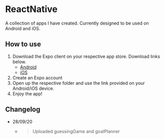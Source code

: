 # ReactNative
A collection of apps I have created. Currently designed to be used on Android and iOS.

## How to use
  1. Download the Expo client on your respective app store. Download links below.
      * [Android](https://play.google.com/store/apps/details?id=host.exp.exponent&hl=en_AU)
      * [iOS](https://apps.apple.com/au/app/expo-client/id982107779)
  2. Create an Expo account
  3. Open up the respective folder and use the link provided on your Android/iOS device.
  4. Enjoy the app!
  

## Changelog
 * 28/09/20 
   * >Uploaded guessingGame and goalPlanner
 
  
  
